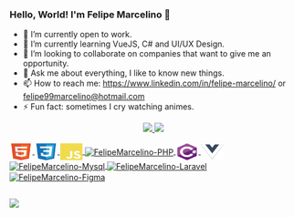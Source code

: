 ### Hello, World! I'm Felipe Marcelino 👋

- 🔭 I’m currently open to work.
- 🌱 I’m currently learning VueJS, C# and UI/UX Design.
- 👯 I’m looking to collaborate on companies that want to give me an opportunity.
- 💬 Ask me about everything, I like to know new things.
- 📫 How to reach me: https://www.linkedin.com/in/felipe-marcelino/ or felipe99marcelino@hotmail.com
- ⚡ Fun fact: sometimes I cry watching animes.

<div align="center">
  <a href="https://github.com/felipemarcelino99">
  <img height="180em" src="https://github-readme-stats.vercel.app/api?username=felipemarcelino99&show_icons=true&theme=dracula&include_all_commits=true&count_private=true"/>
  <img height="180em" src="https://github-readme-stats.vercel.app/api/top-langs/?username=felipemarcelino99&layout=compact&langs_count=7&theme=dracula"/>
</div>
  
 <div style="display: inline_block"><br>
  <img align="center" alt="FelipeMarcelino-HTML" height="30" width="40" src="https://raw.githubusercontent.com/devicons/devicon/master/icons/html5/html5-original.svg">
  <img align="center" alt="FelipeMarcelino-CSS" height="30" width="40" src="https://raw.githubusercontent.com/devicons/devicon/master/icons/css3/css3-original.svg">
  <img align="center" alt="FelipeMarcelino-Js" height="30" width="40" src="https://raw.githubusercontent.com/devicons/devicon/master/icons/javascript/javascript-plain.svg">
  <img align="center" alt="FelipeMarcelino-PHP" height="30" width="40" src="https://cdn.jsdelivr.net/gh/devicons/devicon/icons/php/php-original.svg" />
  <img align="center" alt="FelipeMarcelino-Csharp" height="30" width="40" src="https://raw.githubusercontent.com/devicons/devicon/master/icons/csharp/csharp-original.svg">
  <img align="center" alt="FelipeMarcelino-Vuejs" height="30" width="40" src="https://raw.githubusercontent.com/devicons/devicon/master/icons/vuejs/vuejs-plain.svg">
  <img align="center" alt="FelipeMarcelino-Mysql" height="30" width="40" src="https://cdn.jsdelivr.net/gh/devicons/devicon/icons/mysql/mysql-original.svg"
  <img align="center" alt="FelipeMarcelino-Bootstrap" height="30" width="40" src="https://cdn.jsdelivr.net/gh/devicons/devicon/icons/bootstrap/bootstrap-original.svg" />
  <img align="center" alt="FelipeMarcelino-Laravel" height="30" width="40" src="https://cdn.jsdelivr.net/gh/devicons/devicon/icons/laravel/laravel-plain.svg" />
  <img align="center" alt="FelipeMarcelino-Figma" height="30" width="40" src="https://cdn.jsdelivr.net/gh/devicons/devicon/icons/figma/figma-original.svg" />
 </div>
  
  ##
 
<div> 
 <a href="https://www.linkedin.com/in/https://www.linkedin.com/in/felipe-marcelino/" target="_blank"><img src="https://img.shields.io/badge/-LinkedIn-%230077B5?style=for-the-badge&logo=linkedin&logoColor=white" target="_blank"></a>
</div>
 
